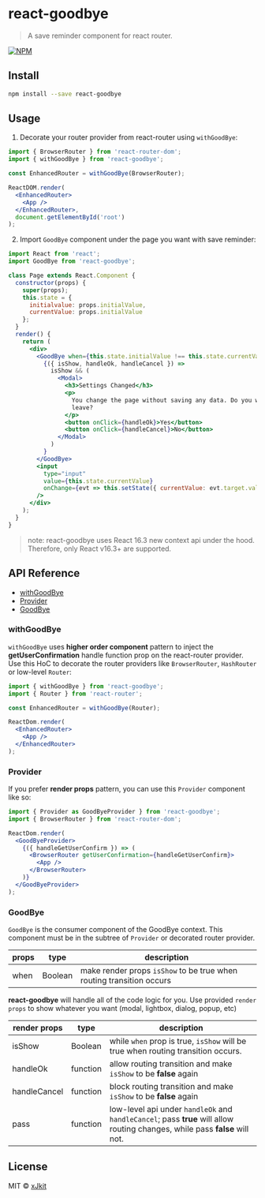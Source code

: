 # react-goodbye

> A save reminder component for react router.

[![NPM](https://img.shields.io/npm/v/react-goodbye.svg)](https://www.npmjs.com/package/react-goodbye)

## Install

```bash
npm install --save react-goodbye
```

## Usage

1.  Decorate your router provider from react-router using `withGoodBye`:

```jsx
import { BrowserRouter } from 'react-router-dom';
import { withGoodBye } from 'react-goodbye';

const EnhancedRouter = withGoodBye(BrowserRouter);

ReactDOM.render(
  <EnhancedRouter>
    <App />
  </EnhancedRouter>,
  document.getElementById('root')
);
```

2.  Import `GoodBye` component under the page you want with save reminder:

```jsx
import React from 'react';
import GoodBye from 'react-goodbye';

class Page extends React.Component {
  constructor(props) {
    super(props);
    this.state = {
      initialvalue: props.initialValue,
      currentValue: props.initialValue
    };
  }
  render() {
    return (
      <div>
        <GoodBye when={this.state.initialValue !== this.state.currentValue}>
          {({ isShow, handleOk, handleCancel }) =>
            isShow && (
              <Modal>
                <h3>Settings Changed</h3>
                <p>
                  You change the page without saving any data. Do you want to
                  leave?
                </p>
                <button onClick={handleOk}>Yes</button>
                <button onClick={handleCancel}>No</button>
              </Modal>
            )
          }
        </GoodBye>
        <input
          type="input"
          value={this.state.currentValue}
          onChange={evt => this.setState({ currentValue: evt.target.value })}
        />
      </div>
    );
  }
}
```

> note: react-goodbye uses React 16.3 new context api under the hood. Therefore, only React v16.3+ are supported.

## API Reference

* [withGoodBye](#withGoodBye)
* [Provider](#Provider)
* [GoodBye](#GoodBye)

### withGoodBye

`withGoodBye` uses **higher order component** pattern to inject the **getUserConfirmation** handle function prop on the react-router provider. Use this HoC to decorate the router providers like `BrowserRouter`, `HashRouter` or low-level `Router`:

```jsx
import { withGoodBye } from 'react-goodbye';
import { Router } from 'react-router';

const EnhancedRouter = withGoodBye(Router);

ReactDom.render(
  <EnhancedRouter>
    <App />
  </EnhancedRouter>
);
```

### Provider

If you prefer **render props** pattern, you can use this `Provider` component like so:

```jsx
import { Provider as GoodByeProvider } from 'react-goodbye';
import { BrowserRouter } from 'react-router-dom';

ReactDom.render(
  <GoodByeProvider>
    {({ handleGetUserConfirm }) => (
      <BrowserRouter getUserConfirmation={handleGetUserConfirm}>
        <App />
      </BrowserRouter>
    )}
  </GoodByeProvider>
);
```

### GoodBye

`GoodBye` is the consumer component of the GoodBye context. This component must be in the subtree of `Provider` or decorated router provider.

| props | type    | description                                                |
| ----- | ------- | ---------------------------------------------------------- |
| when  | Boolean | make render props `isShow` to be true when routing transition occurs |

**react-goodbye** will handle all of the code logic for you. Use provided `render props` to show whatever you want (modal, lightbox, dialog, popup, etc)

| render props | type     | description                                                                                                                 |
| ------------ | -------- | --------------------------------------------------------------------------------------------------------------------------- |
| isShow       | Boolean  | while `when` prop is true, `isShow` will be true when routing transition occurs.                                                      |
| handleOk     | function | allow routing transition and make `isShow` to be **false** again                                                                    |
| handleCancel | function | block routing transition and make `isShow` to be **false** again                                                                    |
| pass         | function | low-level api under `handleOk` and `handleCancel`; pass **true** will allow routing changes, while pass **false** will not. |

## License

MIT © [xJkit](https://github.com/xJkit)

